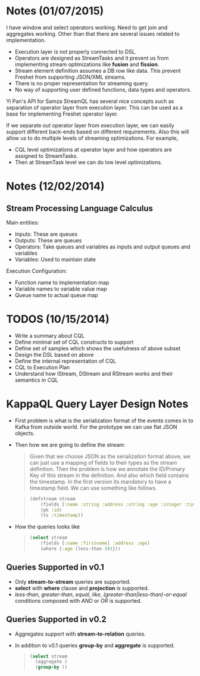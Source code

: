 # Notes (01/07/2015)

I have window and select operators working. Need to get join and aggregates working. Other than that there are several
issues related to implementation.

 - Execution layer is not properly connected to DSL.
 - Operators are designed as StreamTasks and it prevent us from implementing stream optimizations like **fusion** and **fission**.
 - Stream element definition assumes a DB row like data. This prevent Freshet from supporting JSON/XML streams.
 - There is no proper representation for streaming query.
 - No way of supporting user defined functions, data types and operators.


Yi Pan's API for Samza StreamQL has several nice concepts such as separation of operator layer from execution layer. This
can be used as a base for implementing Freshet operator layer.

If we separate out operator layer from execution layer, we can easily support different back-ends based on different requirements.
Also this will allow us to do multiple levels of streaming optimizations. For example,

 - CQL level optimizations at operator layer and how operators are assigned to StreamTasks.
 - Then at StreamTask level we can do low level optimizations.

# Notes (12/02/2014)

## Stream Processing Language Calculus

Main entities:

- Inputs: These are queues
- Outputs: These are queues
- Operators: Take queues and variables as inputs and output queues and variables
- Variables: Used to maintain state

Execution Configuration:

- Function name to implementation map
- Variable names to variable value map
- Queue name to actual queue map

# TODOS (10/15/2014)

* Write a summary about CQL
* Define minimal set of CQL constructs to support
* Define set of samples which shows the usefulness of above subset
* Design the DSL based on above
* Define the internal representation of CQL
* CQL to Execution Plan
* Understand how IStream, DStream and RStream works and their semantics in CQL 

# KappaQL Query Layer Design Notes

* First problem is what is the serialization format of the events comes in to Kafka from outside world. For the 
  prototype we can use flat JSON objects.
* Then how we are going to define the stream:
    > Given that we choose JSON as the serialization format above, we can just use a mapping of fields to their types 
    > as the stream definition. Then the problem is how we annotate the ID/Primary Key of this stream in the definition.
    > And also which field contains the timestamp. In the first version its mandatory to have a timestamp field.
    > We can use something like follows.
    
    > ```clojure
    > (defstream stream
    >     (fields [:name :string :address :string :age :integer :timestamp :long])
    >     (pk :id)
    >     (ts :timestamp))
    > ```
    
* How the queries looks like
    > ```clojure
    > (select stream
    >     (fields [:name :firstname] :address :age)
    >     (where {:age (less-than 34)}))
    >```

## Queries Supported in v0.1

- Only **stream-to-stream** queries are supported. 
- **select** with **where** clause and **projection** is supported.
- *less-than*, *greater-than*, *equal*, *like*, *(greater-than|less-than)-or-equal* conditions composed with *AND* or *OR* is supported.


## Queries Supported in v0.2

- Aggregates support with **stream-to-relation** queries.
- In addition to v0.1 queries **group-by** and **aggregate** is supported.

    > ```clojure
    > (select stream
    >   (aggregate )
    >   (group-by ))
    > ```
